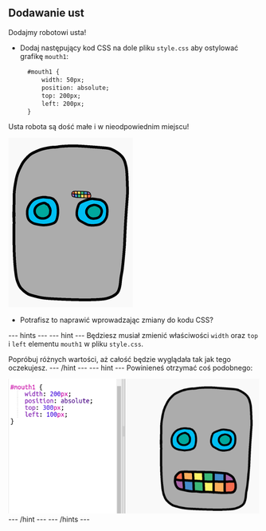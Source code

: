 ## Dodawanie ust

Dodajmy robotowi usta!

- Dodaj następujący kod CSS na dole pliku `style.css` aby ostylować grafikę `mouth1`:
    
        #mouth1 {
            width: 50px;
            position: absolute;
            top: 200px;
            left: 200px;
        }
        

Usta robota są dość małe i w nieodpowiednim miejscu!

![zrzut ekranu](images/robot-mouth.png)

- Potrafisz to naprawić wprowadzając zmiany do kodu CSS?

\--- hints \--- \--- hint \--- Będziesz musiał zmienić właściwości `width` oraz `top` i `left` elementu `mouth1` w pliku `style.css`.

Popróbuj różnych wartości, aż całość będzie wyglądała tak jak tego oczekujesz. \--- /hint \--- \--- hint \--- Powinieneś otrzymać coś podobnego:

![zrzut ekranu](images/robot-mouth-code.png) \--- /hint \--- \--- /hints \---
